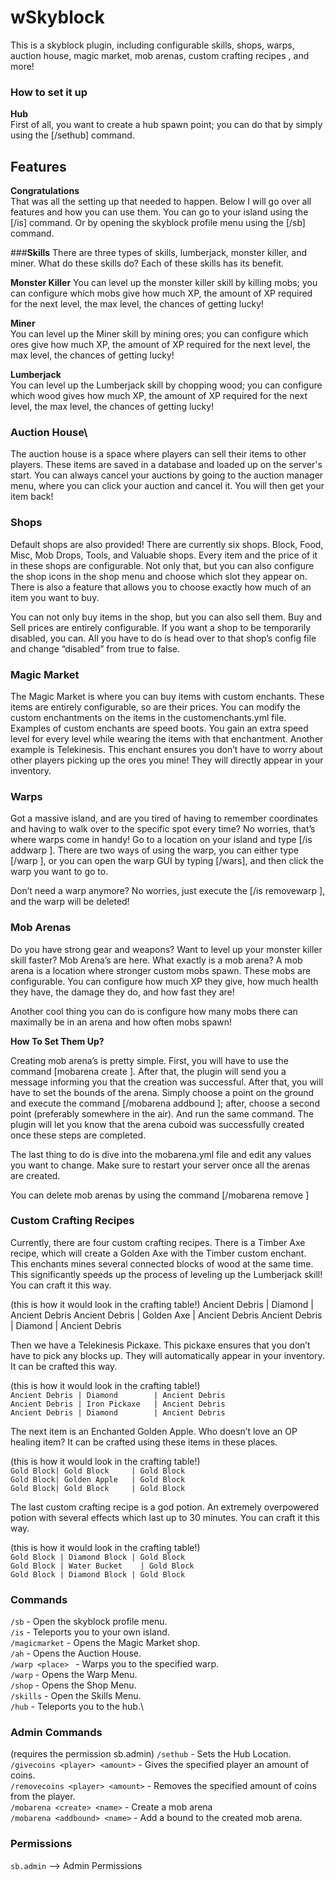 # wSkyblock
This is a skyblock plugin, including configurable skills, 
shops, warps, auction house, magic market, mob arenas, custom crafting recipes ,
and more!


### **How to set it up**
**Hub**\
First of all, you want to create a hub spawn point; 
you can do that by simply using the [/sethub] command.


## **Features** 
**Congratulations**\
That was all the setting up that needed to happen. 
Below I will go over all features and how you can use them.
You can go to your island using the [/is] command. 
Or by opening the skyblock profile menu using the [/sb] command.

###**Skills**
There are three types of skills, lumberjack, monster killer, 
and miner. What do these skills do? Each of these skills has its benefit.

**Monster Killer**
You can level up the monster killer skill by killing mobs; 
you can configure which mobs give how much XP, the amount of XP required for the next level, 
the max level, the chances of getting lucky!

**Miner**\
You can level up the Miner skill by mining ores; 
you can configure which ores give how much XP, 
the amount of XP required for the next level, the max level, 
the chances of getting lucky!

**Lumberjack**\
You can level up the Lumberjack skill by chopping wood; 
you can configure which wood gives how much XP, the amount of XP 
required for the next level, the max level, the chances of getting lucky!


### **Auction House**\
The auction house is a space where players can sell their items to other players.
These items are saved in a database and loaded up on the server's start. 
You can always cancel your auctions by going to the auction manager menu, 
where you can click your auction and cancel it. You will then get your item back!


### **Shops**
Default shops are also provided! There are currently six shops.
Block, Food, Misc, Mob Drops, Tools, and Valuable shops. 
Every item and the price of it in these shops are configurable. 
Not only that, but you can also configure the shop icons in the shop menu and choose which slot
they appear on. There is also a feature that allows you to choose exactly
how much of an item you want to buy.

You can not only buy items in the shop,
but you can also sell them. Buy and Sell prices are entirely configurable.
If you want a shop to be temporarily disabled, you can.
All you have to do is head over to that shop’s config file and change “disabled” 
from true to false.

### **Magic Market**
The Magic Market is where you can buy items with custom enchants. 
These items are entirely configurable, so are their prices. 
You can modify the custom enchantments on the items in the customenchants.yml file.
Examples of custom enchants are speed boots. You gain an extra speed level for every 
level while wearing the items with that enchantment.
Another example is Telekinesis. This enchant ensures you don’t have to worry about 
other players picking up the ores you mine! They will directly appear in your inventory.

### **Warps**
Got a massive island, and are you tired of having to remember coordinates and having 
to walk over to the specific spot every time? No worries, that’s where warps come in handy!
Go to a location on your island and type [/is addwarp <name>]. There are two ways of using 
the warp, you can either type [/warp <name>], or you can open the warp GUI by typing [/wars],
and then click the warp you want to go to.

Don’t need a warp anymore? No worries, just execute the [/is removewarp <name>],
and the warp will be deleted!

### **Mob Arenas**
Do you have strong gear and weapons? Want to level up your monster killer skill faster?
Mob Arena’s are here. 
What exactly is a mob arena? A mob arena is a location where stronger custom mobs spawn.
These mobs are configurable. You can configure how much XP they give, how much health they have,
the damage they do, and how fast they are!

Another cool thing you can do is configure how many mobs there can maximally 
be in an arena and how often mobs spawn!

**How To Set Them Up?**

Creating mob arena’s is pretty simple. 
First, you will have to use the command [mobarena create <name>]. 
After that, the plugin will send you a message informing you that the creation was successful.
After that, you will have to set the bounds of the arena. 
Simply choose a point on the ground and execute the command [/mobarena addbound <nam>]; 
after, choose a second point (preferably somewhere in the air).
And run the same command.
The plugin will let you know that the arena cuboid was successfully 
created once these steps are completed.

The last thing to do is dive into the mobarena.yml file and edit any 
values you want to change. Make sure to restart your server once all the arenas are created.

You can delete mob arenas by using the command [/mobarena remove <name>]

### **Custom Crafting Recipes**
Currently, there are four custom crafting recipes. 
There is a Timber Axe recipe, which will create a Golden Axe with the Timber custom enchant.
This enchants mines several connected blocks of wood at the same time.
This significantly speeds up the process of leveling up the Lumberjack skill!
You can craft it this way.

(this is how it would look in the crafting table!)
Ancient Debris | Diamond      | Ancient Debris
Ancient Debris | Golden Axe  | Ancient Debris
Ancient Debris | Diamond      | Ancient Debris

Then we have a Telekinesis Pickaxe. 
This pickaxe ensures that you don’t have to pick any blocks up. 
They will automatically appear in your inventory. It can be crafted this way.

(this is how it would look in the crafting table!)\
``Ancient Debris | Diamond        | Ancient Debris``\
``Ancient Debris | Iron Pickaxe   | Ancient Debris``\
``Ancient Debris | Diamond        | Ancient Debris``

The next item is an Enchanted Golden Apple. 
Who doesn’t love an OP healing item? It can be crafted using these items in these places.

(this is how it would look in the crafting table!)\
``Gold Block| Gold Block     | Gold Block``\
``Gold Block| Golden Apple   | Gold Block``\
``Gold Block| Gold Block     | Gold Block``

The last custom crafting recipe is a god potion. 
An extremely overpowered potion with several effects which last up to 30 minutes. 
You can craft it this way.

(this is how it would look in the crafting table!)\
``Gold Block | Diamond Block | Gold Block``\
``Gold Block | Water Bucket    | Gold Block``\
``Gold Block | Diamond Block | Gold Block``


### **Commands**
``/sb`` - Open the skyblock profile menu.\
``/is`` - Teleports you to your own island.\
``/magicmarket`` - Opens the Magic Market shop.\
``/ah`` - Opens the Auction House.\
``/warp <place> `` - Warps you to the specified warp.\
``/warp`` - Opens the Warp Menu.\
``/shop`` - Opens the Shop Menu.\
``/skills`` - Open the Skills Menu.\
``/hub`` - Teleports you to the hub.\

### **Admin Commands** 
(requires the permission sb.admin)
``/sethub`` - Sets the Hub Location.\
``/givecoins <player> <amount>`` - Gives the specified player an amount of coins.\
``/removecoins <player> <amount>`` - Removes the specified amount of coins from the player.\
``/mobarena <create> <name>`` - Create a mob arena\
``/mobarena <addbound> <name>`` - Add a bound to the created mob arena.
### **Permissions**
``sb.admin`` --> Admin Permissions







